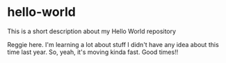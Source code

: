# hello-world
This is a short description about my Hello World repository

Reggie here.  I'm learning a lot about stuff I didn't have any idea about this time last year.  So, yeah, it's moving kinda fast.  Good times!!
